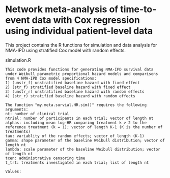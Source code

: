 # Network meta-analysis of time-to-event data with Cox regression using individual patient-level data

This project contains the R functions for simulation and data analysis for NMA-IPD using stratified Cox model with random effects.

simulation.R
```
This code provides functions for generating NMA-IPD survival data under Weibull parametric proportional hazard models and comparisons from 4 NMA-IPD Cox model specifications:
1) (unstr_f) unstratified baseline hazard with fixed effect
2) (str_f) stratified baseline hazard with fixed effect
3) (unstr_r) unstratified baseline hazard with random effects
4) (str_r) stratified baseline hazard with random effects

The function "my.meta.survial.HR.sim()" requires the following arguments:
nt: number of clinical trial
ntrial: number of participants in each trial; vector of length nt
alphas: including mean log-HR comparing treatment k > 2 to the reference treatment (k = 1); vector of length K-1 (K is the number of treatments)
tau: variablity of the random effects; vector of length (K-1)
gamma: shape parameter of the baseline Weibull distribution; vector of length nt
lambda: scale parameter of the baseline Weibull distribution; vector of length nt
tcen: administrative censoring time
t_trt: treatments investigated in each trial; list of length nt

Values:

```
